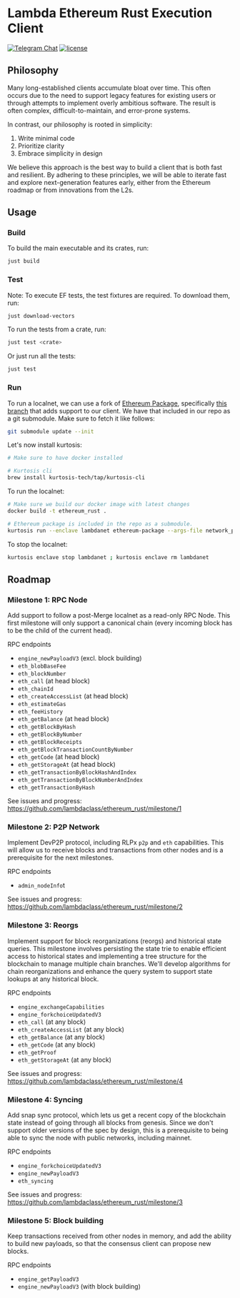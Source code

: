 # Lambda Ethereum Rust Execution Client

[![Telegram Chat][tg-badge]][tg-url]
[![license](https://img.shields.io/github/license/lambdaclass/ethereum_rust)](/LICENSE)

[tg-badge]: https://img.shields.io/endpoint?url=https%3A%2F%2Ftg.sumanjay.workers.dev%2Frust_ethereum%2F&logo=telegram&label=chat&color=neon
[tg-url]: https://t.me/rust_ethereum

## Philosophy
Many long-established clients accumulate bloat over time. This often occurs due to the need to support legacy features for existing users or through attempts to implement overly ambitious software. The result is often complex, difficult-to-maintain, and error-prone systems.

In contrast, our philosophy is rooted in simplicity:

1. Write minimal code
2. Prioritize clarity
3. Embrace simplicity in design

We believe this approach is the best way to build a client that is both fast and resilient. By adhering to these principles, we will be able to iterate fast and explore next-generation features early, either from the Ethereum roadmap or from innovations from the L2s.

## Usage

### Build

To build the main executable and its crates, run:
```bash
just build
```

### Test
Note: To execute EF tests, the test fixtures are required. To download them, run:
```bash
just download-vectors
```

To run the tests from a crate, run:
```bash
just test <crate>
```

Or just run all the tests:
```bash
just test
```

### Run

To run a localnet, we can use a fork of [Ethereum Package](https://github.com/ethpandaops/ethereum-package), specifically [this branch](https://github.com/lambdaclass/ethereum-package/tree/ethereum-rust-integration) that adds support to our client. We have that included in our repo as a git submodule. Make sure to fetch it like follows:

```bash
git submodule update --init
```

Let's now install kurtosis:

```bash
# Make sure to have docker installed

# Kurtosis cli
brew install kurtosis-tech/tap/kurtosis-cli
```

To run the localnet:

```bash
# Make sure we build our docker image with latest changes
docker build -t ethereum_rust .

# Ethereum package is included in the repo as a submodule.
kurtosis run --enclave lambdanet ethereum-package --args-file network_params.yaml
```

To stop the localnet:

```bash
kurtosis enclave stop lambdanet ; kurtosis enclave rm lambdanet
```

## Roadmap

### Milestone 1: RPC Node
Add support to follow a post-Merge localnet as a read-only RPC Node. This first milestone will only support a canonical chain (every incoming block has to be the child of the current head). 

RPC endpoints
- `engine_newPayloadV3` (excl. block building)
- `eth_blobBaseFee`
- `eth_blockNumber`
- `eth_call` (at head block)
- `eth_chainId`
- `eth_createAccessList`  (at head block)
- `eth_estimateGas`
- `eth_feeHistory`
- `eth_getBalance` (at head block)
- `eth_getBlockByHash`
- `eth_getBlockByNumber`
- `eth_getBlockReceipts`
- `eth_getBlockTransactionCountByNumber`
- `eth_getCode` (at head block)
- `eth_getStorageAt` (at head block)
- `eth_getTransactionByBlockHashAndIndex`
- `eth_getTransactionByBlockNumberAndIndex`
- `eth_getTransactionByHash`

See issues and progress: https://github.com/lambdaclass/ethereum_rust/milestone/1

### Milestone 2: P2P Network
Implement DevP2P protocol, including RLPx `p2p` and `eth` capabilities. This will allow us to receive blocks and transactions from other nodes and is a prerequisite for the next milestones.

RPC endpoints
- `admin_nodeInfo`t

See issues and progress: https://github.com/lambdaclass/ethereum_rust/milestone/2

### Milestone 3: Reorgs
Implement support for block reorganizations (reorgs) and historical state queries. This milestone involves persisting the state trie to enable efficient access to historical states and implementing a tree structure for the blockchain to manage multiple chain branches. We'll develop algorithms for chain reorganizations and enhance the query system to support state lookups at any historical block.

RPC endpoints
- `engine_exchangeCapabilities`
- `engine_forkchoiceUpdatedV3`
- `eth_call` (at any block)
- `eth_createAccessList`  (at any block)
- `eth_getBalance` (at any block)
- `eth_getCode` (at any block)
- `eth_getProof`
- `eth_getStorageAt` (at any block)

See issues and progress: https://github.com/lambdaclass/ethereum_rust/milestone/4

### Milestone 4: Syncing
Add snap sync protocol, which lets us get a recent copy of the blockchain state instead of going through all blocks from genesis. Since we don't support older versions of the spec by design, this is a prerequisite to being able to sync the node with public networks, including mainnet.

RPC endpoints
- `engine_forkchoiceUpdatedV3`
- `engine_newPayloadV3`
- `eth_syncing`

See issues and progress: https://github.com/lambdaclass/ethereum_rust/milestone/3

### Milestone 5: Block building
Keep transactions received from other nodes in memory, and add the ability to build new payloads, so that the consensus client can propose new blocks.

RPC endpoints
- `engine_getPayloadV3`
- `engine_newPayloadV3` (with block building)
